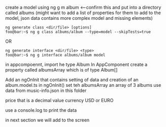 create a model using ng g m album <--confirm this and put into a directory called albums
(might want to add a list of properties for them to add to the model, json data contains more complex model and missing elements)

```console
ng generate class <dir/file> [options]
foo@bar:~$ ng g class albums/album --type=model --skipTests=true
```
OR

```console
ng generate interface <dir/file> <type>
foo@bar:~$ ng g interface albums/album model
```

in appcompoennt, import he type Album
In AppComponent create a property called albumsArray
which is of type Album[]

Add an ngOnInit that contains setting of data and creation of an album.model.ts
in ngOnInit() set teh albumsArray an array of 3 albums
use data from music-info.json in this folder

price that is a decimal value
currency USD or EURO

use a console.log to print the data

in next section we will add to the screen
